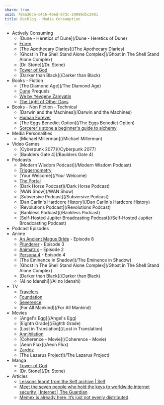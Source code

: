 ```yaml
---
share: true
uuid: 78aa36ca-c4c6-40ed-873c-24099d5c2481
title: Backlog - Media Consumption
---
```

* Actively Consuming
	* [Dune - Heretics of Dune](/Dune - Heretics of Dune)
	* [Friren](/Friren)
	* [The Apothecary Diaries](/The Apothecary Diaries)
	* [Ghost in The Shell Stand Alone Complex](/Ghost in The Shell Stand Alone Complex)
	* [Dr. Stone](/Dr. Stone)
	* [Tower of God](/4b8647cf-c6d8-4462-9a7f-2174bc8c744e)
	* [Darker than Black](/Darker than Black)
* Books - Fiction
	* [The Diamond Age](/The Diamond Age)
	* [Dune](/24229833-9146-4417-9a5a-0c46fa1efb1a) Prequels
	* [We by Yevgeny Zamyatin](/3a268c07-a5e3-4594-b20c-264e50c48d93) 
	* [The Light of Other Days](/cfa80bd3-71c6-4662-b215-bf0340ee2e74)
* Books - Non Fiction - Technical
	* [Darwin and the Machines](/Darwin and the Machines)
	* [Human Forever](/00842fe9-7cc5-4eb3-b7a3-ad4bef5abce0)
	* [The Eggs Benedict Option](/The Eggs Benedict Option)
	* [Sorcerer's stone a beginner's guide to alchemy](/c08deecb-2c73-43a7-a00b-613321905b86)
* Media Personalities
	* [Michael Millerman](/Michael Millerman)
* Video Games
	* [Cyberpunk 2077](/Cyberpunk 2077)
	* [Baulders Gate 4](/Baulders Gate 4)
* Podcasts
	* [Modern Wisdom Podcast](/Modern Wisdom Podcast)
	* [Triggernometry](/Triggernometry)
	* [Your Welcome](/Your Welcome)
	* [The Portal](/d19c1ed9-6cb6-4a37-b4ae-f25c9fcbf237)
	* [Dark Horse Podcast](/Dark Horse Podcast)
	* [WAN Show](/WAN Show)
	* [Subversive Podcast](/Subversive Podcast)
	* [Dan Carlin's Hardcore History](/Dan Carlin's Hardcore History)
	* [Revolutions Podcast](/Revolutions Podcast)
	* [Bankless Podcast](/Bankless Podcast)
	* [Self-Hosted Jupiter Broadcasting Podcast](/Self-Hosted Jupiter Broadcasting Podcast)
* Podcast Episodes
* Anime
	* [An Ancient Magus Bride](/d11091a7-4db0-4e12-bed2-d12d61029b25) - Episode 8
	* [Plunderer](/9ecdedda-4937-48b0-9a2d-7e6e2e886354) - Episode 3
	* [Animatrix](/f3f74fe9-6011-48c9-a63e-18b66a278afb) - Episode 2
	* [Persona 4](/63efdc20-f130-43aa-8c41-fdd8a37441dc) - Episode 4
	* [The Eminence in Shadow](/The Eminence in Shadow)
	* [Ghost in The Shell Stand Alone Complex](/Ghost in The Shell Stand Alone Complex)
	* [Darker than Black](/Darker than Black)
	* [AI no Idenshi](/AI no Idenshi)
* TV
	* [Travelers](/cc5b2121-7847-4656-bf80-30fc4203283b)
	* [Foundation](/Foundation)
	* [Severence](/Severence)
	* [For All Mankind](/For All Mankind)
* Movies
	* [Angel's Egg](/Angel's Egg)
	* [Eighth Grade](/Eighth Grade)
	* [Lost in Translation](/Lost in Translation)
	* [Annihilation](/Annihilation)
	* [Coherence - Movie](/Coherence - Movie)
	* [Aeon Flux](/Aeon Flux)
	* [Zardoz](/Zardoz)
	* [The Lazarus Project](/The Lazarus Project)
* Manga
	* [Tower of God](/4b8647cf-c6d8-4462-9a7f-2174bc8c744e)
	* [Dr. Stone](/Dr. Stone)
* Articles
	* [Lessons learnt from the Self archive | Self](https://blog.selflanguage.org/2016/06/15/lessons-learnt-from-the-self-archive/)
	* [Meet the seven people who hold the keys to worldwide internet security | Internet | The Guardian](https://www.theguardian.com/technology/2014/feb/28/seven-people-keys-worldwide-internet-security-web)
	* [Memex is already here, it’s just not evenly distributed](https://filiph.net/text/memex-is-already-here,-it%27s-just-not-evenly-distributed.html)